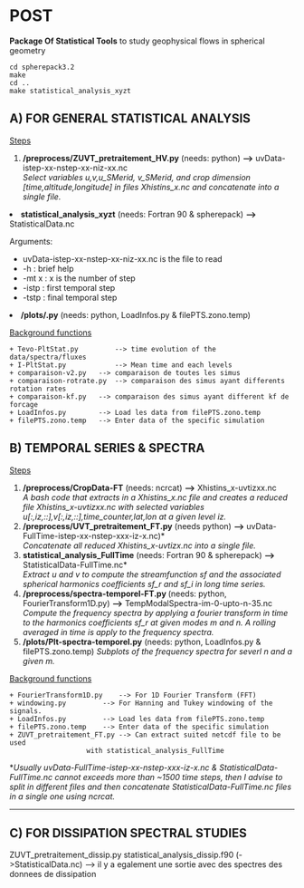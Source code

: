 # POST
<strong>Package Of Statistical Tools</strong> to study geophysical flows in spherical geometry

```
cd spherepack3.2
make
cd ..
make statistical_analysis_xyzt
```

## A) FOR GENERAL STATISTICAL ANALYSIS

<ins>Steps</ins>
<ol>
<li> <strong>/preprocess/ZUVT_pretraitement_HV.py</strong> (needs: python)    		<strong>--></strong> uvData-istep-xx-nstep-xx-niz-xx.nc <br/>
<em>Select variables u,v,u_SMerid, v_SMerid, and crop dimension [time,altitude,longitude] in files Xhistins_x.nc and concatenate into a single file.</em></li>
</ol> 
<li> <strong>statistical_analysis_xyzt</strong> (needs: Fortran 90 & spherepack)  	<strong>--></strong> StatisticalData.nc <br/>

Arguments:
+ uvData-istep-xx-nstep-xx-niz-xx.nc is the file to read
+ -h    : brief help
+ -mt x : x is the number of step
+ -istp : first temporal step
+ -tstp : final temporal step</li>
<li> <strong>/plots/.py</strong> (needs: python, LoadInfos.py & filePTS.zono.temp)</li>
</ol>

<ins>Background functions</ins>
```
+ Tevo-PltStat.py         --> time evolution of the data/spectra/fluxes
+ I-PltStat.py            --> Mean time and each levels
+ comparaison-v2.py	  --> comparaison de toutes les simus
+ comparaison-rotrate.py  --> comparaison des simus ayant differents rotation rates
+ comparaison-kf.py	  --> comparaison des simus ayant different kf de forcage
+ LoadInfos.py		  --> Load les data from filePTS.zono.temp
+ filePTS.zono.temp	  --> Enter data of the specific simulation
```

## B) TEMPORAL SERIES & SPECTRA

<ins>Steps</ins>
1. <strong>/preprocess/CropData-FT</strong> (needs: ncrcat)   <strong>--></strong> Xhistins_x-uvtizxx.nc <br/>
<em> A bash code that extracts in a Xhistins_x.nc file and creates a reduced file Xhistins_x-uvtizxx.nc with selected variables u[:,iz,::],v[:,iz,::],time_counter,lat,lon at a given level iz.</em>
2. <strong>/preprocess/UVT_pretraitement_FT.py</strong> (needs python)     <strong>--></strong> uvData-FullTime-istep-xx-nstep-xxx-iz-x.nc)*  <br/>
<em>Concatenate all reduced Xhistins_x-uvtizx.nc into a single file.</em>
3. <strong>statistical_analysis_FullTime</strong> (needs: Fortran 90 & spherepack)    <strong>--></strong> StatisticalData-FullTime.nc* <br/>
<em>Extract u and v to compute the streamfunction sf and the associated spherical harmonics coefficients sf_r and sf_i in long time series.</em>
4. <strong>/preprocess/spectra-temporel-FT.py </strong> (needs: python, FourierTransform1D.py)  <strong>--></strong> TempModalSpectra-im-0-upto-n-35.nc <br/>
<em>Compute the frequency spectra by applying a fourier transform in time to the harmonics coefficients sf_r at given modes m and n. A rolling averaged in time is apply to the frequency spectra. </em>
5. <strong>/plots/Plt-spectra-temporel.py</strong> (needs: python, LoadInfos.py & filePTS.zono.temp)   <em>Subplots of the frequency spectra for severl n and a given m.</em>

<ins>Background functions</ins>
```
+ FourierTransform1D.py    --> For 1D Fourier Transform (FFT)
+ windowing.py		   --> For Hanning and Tukey windowing of the signals.
+ LoadInfos.py		   --> Load les data from filePTS.zono.temp
+ filePTS.zono.temp	   --> Enter data of the specific simulation
+ ZUVT_pretraitement_FT.py --> Can extract suited netcdf file to be used 
			       with statistical_analysis_FullTime
```

*<em>Usually uvData-FullTime-istep-xx-nstep-xxx-iz-x.nc & StatisticalData-FullTime.nc cannot exceeds more than ~1500 time steps, then I advise to split in different files and then concatenate StatisticalData-FullTime.nc files in a single one using ncrcat.</em>

----- 
## C) FOR DISSIPATION SPECTRAL STUDIES
ZUVT_pretraitement_dissip.py 
statistical_analysis_dissip.f90 (->StatisticalData.nc) --> il y a egalement une sortie avec des spectres des donnees de dissipation
